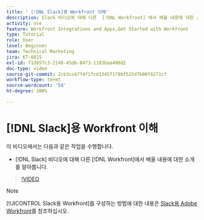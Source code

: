 ```yaml
---
title: ' [!DNL Slack]용 Workfront 이해'
description: Slack 비디오에 대해 다른  [!DNL Workfront] 에서 배울 내용에 대한 소개에 대해 알아봅니다.
activity: use
feature: Workfront Integrations and Apps,Get Started with Workfront
type: Tutorial
role: User
level: Beginner
team: Technical Marketing
jira: KT-8815
exl-id: f1d857c3-2140-45db-8473-1183baa490d2
doc-type: video
source-git-commit: 2cb3cc67f4f1fcd1345f178bf525d7b00f6271cf
workflow-type: tm+mt
source-wordcount: '54'
ht-degree: 100%

---
```


# [!DNL Slack]용 Workfront 이해

이 비디오에서는 다음과 같은 작업을 수행합니다.

* [!DNL Slack] 비디오에 대해 다른 [!DNL Workfront]에서 배울 내용에 대한 소개를 알아봅니다.

>[!VIDEO](https://video.tv.adobe.com/v/335116/?quality=12&learn=on)

>[!NOTE]
>
>[!UICONTROL Slack용 Workfront]를 구성하는 방법에 대한 내용은 [Slack용 Adobe Workfront](https://experienceleague.adobe.com/docs/workfront/using/adobe-workfront-integrations/workfront-for-slack/use-workfront-for-slack.html?lang=ko-KR)를 참조하십시오.

